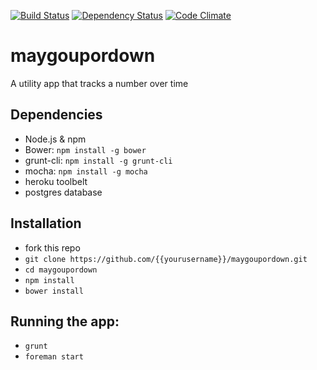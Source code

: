 [![Build Status](https://travis-ci.org/adamlofting/maygoupordown.png)](https://travis-ci.org/adamlofting/maygoupordown)
[![Dependency Status](https://gemnasium.com/adamlofting/maygoupordown.png)](https://gemnasium.com/adamlofting/maygoupordown)
[![Code Climate](https://codeclimate.com/github/adamlofting/maygoupordown.png)](https://codeclimate.com/github/adamlofting/maygoupordown)

maygoupordown
=============

A utility app that tracks a number over time

## Dependencies

* Node.js & npm
* Bower: `npm install -g bower`
* grunt-cli: `npm install -g grunt-cli`
* mocha: `npm install -g mocha`
* heroku toolbelt
* postgres database


## Installation

* fork this repo
* `git clone https://github.com/{{yourusername}}/maygoupordown.git`
* `cd maygoupordown`
* `npm install`
* `bower install`


## Running the app:

* `grunt`
* `foreman start`
